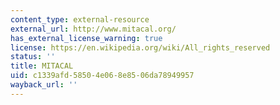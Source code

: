 ```yaml
---
content_type: external-resource
external_url: http://www.mitacal.org/
has_external_license_warning: true
license: https://en.wikipedia.org/wiki/All_rights_reserved
status: ''
title: MITACAL
uid: c1339afd-5850-4e06-8e85-06da78949957
wayback_url: ''
---
```

